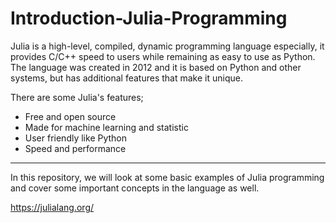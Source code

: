 # Introduction-Julia-Programming

<p> Julia is a high-level, compiled, dynamic programming language especially, it provides C/C++ speed to users while remaining as easy to use as Python. The language was created in 2012 and it is based on Python and other systems, but has additional features that make it unique.

<p>There are some Julia's features; </p>
<ul>
<li>Free and open source
<li>Made for machine learning and statistic
<li>User friendly like Python</li>
<li>Speed and performance<ol>

</ol>
</li>
</ul>
</li>

<hr>
<p>In this repository, we will look at some basic examples of Julia programming and cover some important concepts in the language as well. </p>

https://julialang.org/

<!--
```ruby
def func(x):
   return x**2
```

--!>
